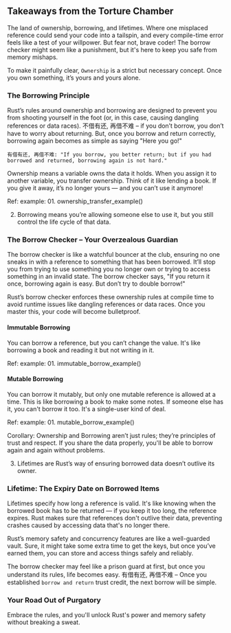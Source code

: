 
## Takeaways from the Torture Chamber
The land of ownership, borrowing, and lifetimes. Where one misplaced reference could send your code into a tailspin, and every compile-time error feels like a test of your willpower. But fear not, brave coder! The borrow checker might seem like a punishment, but it's here to keep you safe from memory mishaps.

To make it painfully clear, `Ownership` is a strict but necessary concept. Once you own something, it’s yours and yours alone.

### The Borrowing Principle
Rust’s rules around ownership and borrowing are designed to prevent you from shooting yourself in the foot (or, in this case, causing dangling references or data races). 不借有还, 再借不难 – if you don’t borrow, you don’t have to worry about returning. But, once you borrow and return correctly, borrowing again becomes as simple as saying "Here you go!"

```
有借有还, 再借不难: "If you borrow, you better return; but if you had borrowed and returned, borrowing again is not hard."

```

Ownership means a variable owns the data it holds. When you assign it to another variable, you transfer ownership. Think of it like lending a book. If you give it away, it’s no longer yours — and you can’t use it anymore!

Ref: example: 01. ownership_transfer_example()

2. Borrowing means you’re allowing someone else to use it, but you still control the life cycle of that data.

### The Borrow Checker – Your Overzealous Guardian
The borrow checker is like a watchful bouncer at the club, ensuring no one sneaks in with a reference to something that has been borrowed. It’ll stop you from trying to use something you no longer own or trying to access something in an invalid state. The borrow checker says, "If you return it once, borrowing again is easy. But don’t try to double borrow!"

Rust’s borrow checker enforces these ownership rules at compile time to avoid runtime issues like dangling references or data races. Once you master this, your code will become bulletproof.

#### Immutable Borrowing
You can borrow a reference, but you can’t change the value. It's like borrowing a book and reading it but not writing in it. 

Ref: example: 01. immutable_borrow_example()

#### Mutable Borrowing
You can borrow it mutably, but only one mutable reference is allowed at a time. This is like borrowing a book to make some notes. If someone else has it, you can't borrow it too. It's a single-user kind of deal.

Ref: example: 01. mutable_borrow_example()

Corollary: Ownership and Borrowing aren’t just rules; they’re principles of trust and respect. If you share the data properly, you'll be able to borrow again and again without problems.


3. Lifetimes are Rust’s way of ensuring borrowed data doesn’t outlive its owner.

### Lifetime: The Expiry Date on Borrowed Items
Lifetimes specify how long a reference is valid. It's like knowing when the borrowed book has to be returned — if you keep it too long, the reference expires. Rust makes sure that references don't outlive their data, preventing crashes caused by accessing data that's no longer there.


Rust’s memory safety and concurrency features are like a well-guarded vault. Sure, it might take some extra time to get the keys, but once you’ve earned them, you can store and access things safely and reliably.

The borrow checker may feel like a prison guard at first, but once you understand its rules, life becomes easy. 有借有还, 再借不难 – Once you established `borrow and return` trust credit, the next borrow will be simple.

### Your Road Out of Purgatory
Embrace the rules, and you'll unlock Rust's power and memory safety without breaking a sweat.

